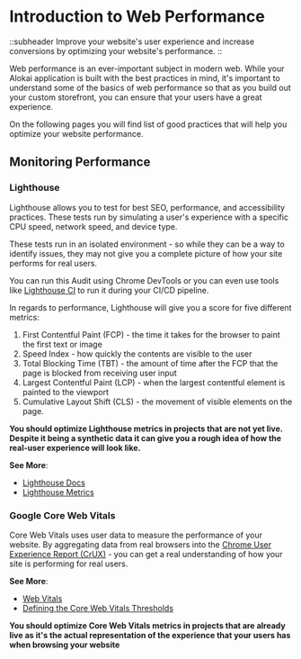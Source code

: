 # Introduction to Web Performance
::subheader
Improve your website's user experience and increase conversions by optimizing your website's performance.
::

Web performance is an ever-important subject in modern web. While your Alokai application is built with the best practices in mind, it's important to understand some of the basics of web performance so that as you build out your custom storefront, you can ensure that your users have a great experience.

On the following pages you will find list of good practices that will help you optimize your website performance.

## Monitoring Performance

### Lighthouse

Lighthouse allows you to test for best SEO, performance, and accessibility practices. These tests run by simulating a user's experience with a specific CPU speed, network speed, and device type. 

These tests run in an isolated environment - so while they can be a way to identify issues, they may not give you a complete picture of how your site performs for real users. 

You can run this Audit using Chrome DevTools or you can even use tools like [Lighthouse CI](https://github.com/GoogleChrome/lighthouse-ci) to run it during your CI/CD pipeline.

In regards to performance, Lighthouse will give you a score for five different metrics:

1. First Contentful Paint (FCP) - the time it takes for the browser to paint the first text or image
3. Speed Index - how quickly the contents are visible to the user
4. Total Blocking Time (TBT) - the amount of time after the FCP that the page is blocked from receiving user input
5. Largest Contentful Paint (LCP) - when the largest contentful element is painted to the viewport
6. Cumulative Layout Shift (CLS) - the movement of visible elements on the page.


**You should optimize Lighthouse metrics in projects that are not yet live. Despite it being a synthetic data it can give you a rough idea of how the real-user experience will look like.**

**See More**:
- [Lighthouse Docs](https://developer.chrome.com/docs/lighthouse/overview)
- [Lighthouse Metrics](https://developer.chrome.com/docs/lighthouse/performance/first-contentful-paint)

### Google Core Web Vitals

Core Web Vitals uses user data to measure the performance of your website. By aggregating data from real browsers into the [Chrome User Experience Report (CrUX)](https://developer.chrome.com/docs/crux) - you can get a real understanding of how your site is performing for real users.

**See More**:
- [Web Vitals](https://web.dev/articles/vitals)
- [Defining the Core Web Vitals Thresholds](https://web.dev/articles/defining-core-web-vitals-thresholds)

**You should optimize Core Web Vitals metrics in projects that are already live as it's the actual representation of the experience that your users has when browsing your website**






